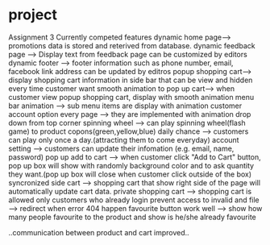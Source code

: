 project
=======

Assignment 3 
Currently competed features
dynamic home page--> promotions data is stored and reterived from database.
dynamic feedback page --> Display text from feedback page can be customized by editors
dynamic footer --> footer information such as phone number, email, facebook link address can be updated by editros
popup shopping cart--> display shopping cart information in side bar that can be view and hidden every time customer want
smooth animation to pop up cart--> when customer view popup shopping cart, display with smooth animation
menu bar animation --> sub menu items are display with animation
customer account option every page --> they are implemented with animation drop down from top corner
spinning wheel --> can play spinning wheel(flash game) to product copons(green,yellow,blue)
daily chance --> customers can play only once a day.(attracting them to come everyday)
account setting --> customers can update their infomation (e.g. email, name, password)
pop up add to cart --> when customer click "Add to Cart" button, pop up box will show with randomly background color and to ask quantity they want.(pop up box will close when customer click outside of the box)
syncronized side cart --> shopping cart that show right side of the page will automatically update cart data.
private shopping cart --> shopping cart is allowed only customers who already login
prevent access to invalid  and file --> redirect when error 404 happen
favourite button work well --> show how many people favourite to the product and show is he/she already favourite

..communication between product and cart improved..